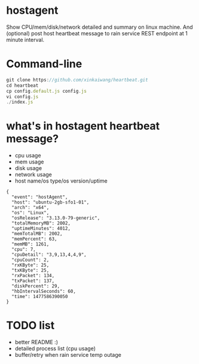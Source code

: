# hostagent

Show CPU/mem/disk/network detailed and summary on linux machine. And (optional) post host heartbeat message to rain service REST endpoint at 1 minute interval.


# Command-line
``` js
git clone https://github.com/xinkaiwang/heartbeat.git
cd heartbeat
cp config.default.js config.js
vi config.js
./index.js
```

# what's in hostagent heartbeat message?
* cpu usage
* mem usage
* disk usage
* network usage
* host name/os type/os version/uptime
```
{
  "event": "hostAgent",
  "host": "ubuntu-2gb-sfo1-01",
  "arch": "x64",
  "os": "Linux",
  "osRelease": "3.13.0-79-generic",
  "totalMemoryMB": 2002,
  "uptimeMinutes": 4012,
  "memTotalMB": 2002,
  "memPercent": 63,
  "memMB": 1261,
  "cpu": 7,
  "cpuDetail": "3,9,13,4,4,9",
  "cpuCount": 2,
  "rxKByte": 25,
  "txKByte": 25,
  "rxPacket": 134,
  "txPacket": 137,
  "diskPercent": 29,
  "hbIntervalSeconds": 60,
  "time": 1477586390050
}
```

# TODO list
* better README :)
* detailed process list (cpu usage)
* buffer/retry when rain service temp outage
